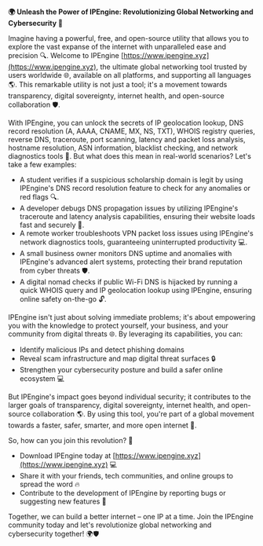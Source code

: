 **🌍 Unleash the Power of IPEngine: Revolutionizing Global Networking and Cybersecurity 🚀**

Imagine having a powerful, free, and open-source utility that allows you to explore the vast expanse of the internet with unparalleled ease and precision 🔍. Welcome to IPEngine [https://www.ipengine.xyz](https://www.ipengine.xyz), the ultimate global networking tool trusted by users worldwide 🌐, available on all platforms, and supporting all languages 🌎. This remarkable utility is not just a tool; it's a movement towards transparency, digital sovereignty, internet health, and open-source collaboration 🛡️.

With IPEngine, you can unlock the secrets of IP geolocation lookup, DNS record resolution (A, AAAA, CNAME, MX, NS, TXT), WHOIS registry queries, reverse DNS, traceroute, port scanning, latency and packet loss analysis, hostname resolution, ASN information, blacklist checking, and network diagnostics tools 📡. But what does this mean in real-world scenarios? Let's take a few examples:

*   A student verifies if a suspicious scholarship domain is legit by using IPEngine's DNS record resolution feature to check for any anomalies or red flags 🔍.
*   A developer debugs DNS propagation issues by utilizing IPEngine's traceroute and latency analysis capabilities, ensuring their website loads fast and securely 🚀.
*   A remote worker troubleshoots VPN packet loss issues using IPEngine's network diagnostics tools, guaranteeing uninterrupted productivity 💻.
*   A small business owner monitors DNS uptime and anomalies with IPEngine's advanced alert systems, protecting their brand reputation from cyber threats 🛡️.
*   A digital nomad checks if public Wi-Fi DNS is hijacked by running a quick WHOIS query and IP geolocation lookup using IPEngine, ensuring online safety on-the-go 🔓.

IPEngine isn't just about solving immediate problems; it's about empowering you with the knowledge to protect yourself, your business, and your community from digital threats 🌐. By leveraging its capabilities, you can:

*   Identify malicious IPs and detect phishing domains
*   Reveal scam infrastructure and map digital threat surfaces 🔒
*   Strengthen your cybersecurity posture and build a safer online ecosystem 💻

But IPEngine's impact goes beyond individual security; it contributes to the larger goals of transparency, digital sovereignty, internet health, and open-source collaboration 🌎. By using this tool, you're part of a global movement towards a faster, safer, smarter, and more open internet 🚀.

So, how can you join this revolution? 🤔

*   Download IPEngine today at [https://www.ipengine.xyz](https://www.ipengine.xyz) 💻
*   Share it with your friends, tech communities, and online groups to spread the word 🔥
*   Contribute to the development of IPEngine by reporting bugs or suggesting new features 🚀

Together, we can build a better internet – one IP at a time. Join the IPEngine community today and let's revolutionize global networking and cybersecurity together! 🌍🛡️